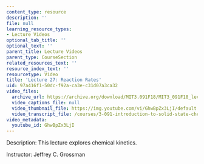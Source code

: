 ```yaml
---
content_type: resource
description: ''
file: null
learning_resource_types:
- Lecture Videos
optional_tab_title: ''
optional_text: ''
parent_title: Lecture Videos
parent_type: CourseSection
related_resources_text: ''
resource_index_text: ''
resourcetype: Video
title: 'Lecture 27: Reaction Rates'
uid: 97a416f1-50dc-f92a-ca3e-c31d07a3ca32
video_files:
  archive_url: https://archive.org/download/MIT3.091F18/MIT3_091F18_lec27_300k.mp4
  video_captions_file: null
  video_thumbnail_file: https://img.youtube.com/vi/GhwBpZx3LjI/default.jpg
  video_transcript_file: /courses/3-091-introduction-to-solid-state-chemistry-fall-2018/f6dea3b9be40e98e425e67bcf44004f3_GhwBpZx3LjI.pdf
video_metadata:
  youtube_id: GhwBpZx3LjI
---
```


Description: This lecture explores chemical kinetics.

Instructor: Jeffrey C. Grossman